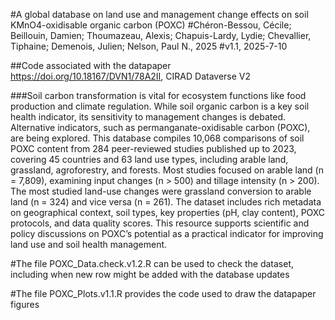 #A global database on land use and management change effects on soil KMnO4-oxidisable organic carbon (POXC)
#Chéron-Bessou, Cécile; Beillouin, Damien; Thoumazeau, Alexis; Chapuis-Lardy, Lydie; Chevallier, Tiphaine; Demenois, Julien; Nelson, Paul N., 2025
#v1.1, 2025-7-10

##Code associated with the datapaper https://doi.org/10.18167/DVN1/78A2II, CIRAD Dataverse V2

###Soil carbon transformation is vital for ecosystem functions like food production and climate regulation. While soil organic carbon is a key soil health indicator, its sensitivity to management changes is debated. Alternative indicators, such as permanganate-oxidisable carbon (POXC), are being explored. This database compiles 10,068 comparisons of soil POXC content from 284 peer-reviewed studies published up to 2023, covering 45 countries and 63 land use types, including arable land, grassland, agroforestry, and forests. Most studies focused on arable land (n = 7,809), examining input changes (n > 500) and tillage intensity (n > 200). The most studied land-use changes were grassland conversion to arable land (n = 324) and vice versa (n = 261). The dataset includes rich metadata on geographical context, soil types, key properties (pH, clay content), POXC protocols, and data quality scores. This resource supports scientific and policy discussions on POXC’s potential as a practical indicator for improving land use and soil health management.

#The file POXC_Data.check.v1.2.R can be used to check the dataset, including when new row might be added with the database updates

#The file POXC_Plots.v1.1.R provides the code used to draw the datapaper figures
